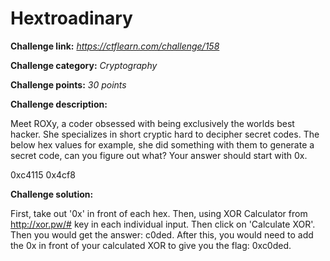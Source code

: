 # Hextroadinary

**Challenge link:** _https://ctflearn.com/challenge/158_

 **Challenge category:** _Cryptography_

**Challenge points:** _30 points_

**Challenge description:** 

Meet ROXy, a coder obsessed with being exclusively the worlds best hacker. She specializes in short cryptic hard to decipher secret codes. The below hex values for example, she did something with them to generate a secret code, can you figure out what? Your answer should start with 0x.            

0xc4115 0x4cf8

**Challenge solution:**

First, take out '0x' in front of each hex. Then, using XOR Calculator from http://xor.pw/# key in each individual input. Then click on 'Calculate XOR'. Then you would get the answer: c0ded. After this, you would need to add the 0x in front of your calculated XOR to give you the flag: 0xc0ded.
